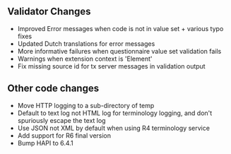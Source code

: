 ## Validator Changes

* Improved Error messages when code is not in value set + various typo fixes
* Updated Dutch translations for error messages
* More informative failures when questionnaire value set validation fails
* Warnings when extension context is 'Element'
* Fix missing source id for tx server messages in validation output

## Other code changes

* Move HTTP logging to a sub-directory of temp
* Default to text log not HTML log for terminology logging, and don't spuriously escape the text log
* Use JSON not XML by default when using R4 terminology service
* Add support for R6 final version
* Bump HAPI to 6.4.1
